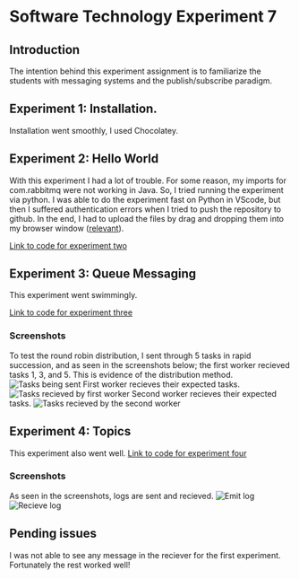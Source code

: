 # Software Technology Experiment 7

## Introduction 
The intention behind this experiment assignment is to familiarize the students with messaging systems and the publish/subscribe paradigm.

## Experiment 1: Installation.
Installation went smoothly, I used Chocolatey. 

## Experiment 2: Hello World  
With this experiment I had a lot of trouble. For some reason, my imports for com.rabbitmq were not working in Java. 
So, I tried running the experiment via python. I was able to do the experiment fast on Python in VScode, but then I suffered authentication errors when I tried to push the 
repository to github. In the end, I had to upload the files by drag and dropping them into my browser window ([relevant](https://i.kym-cdn.com/entries/icons/original/000/023/987/overcome.jpg)). 

[Link to code for experiment two](https://github.com/bigmantobs/rabbitmq-hw)

## Experiment 3: Queue Messaging
This experiment went swimmingly.

[Link to code for experiment three](https://github.com/bigmantobs/rabbitmq-work-queues)
### Screenshots
To test the round robin distribution, I sent through 5 tasks in rapid succession, and as seen in the screenshots below; the first worker recieved tasks 1, 3, and 5. This is 
evidence of the distribution method.
![Tasks being sent](https://i.imgur.com/VoWW95a.png)
First worker recieves their expected tasks.
![Tasks recieved by first worker](https://i.imgur.com/T7tPvbm.png)
Second worker recieves their expected tasks.
![Tasks recieved by the second worker](https://i.imgur.com/P5C7fvV.png)

## Experiment 4: Topics
This experiment also went well.
[Link to code for experiment four](https://github.com/bigmantobs/sexpass-7-topics)
### Screenshots
As seen in the screenshots, logs are sent and recieved.
![Emit log](https://i.imgur.com/IMwrwxn.png)
![Recieve log](https://i.imgur.com/9dnLhcN.png)

## Pending issues
I was not able to see any message in the reciever for the first experiment. Fortunately the rest worked well! 
